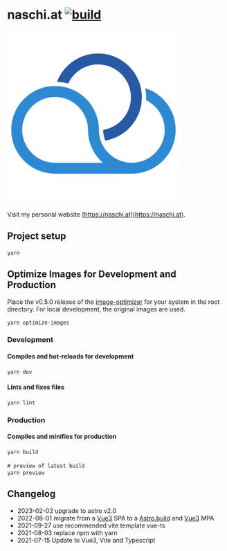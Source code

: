 # naschi.at [![build](https://github.com/naschidaniel/naschi/actions/workflows/build.yml/badge.svg)](https://github.com/naschidaniel/naschi/actions/workflows/build.yml)

![Logo naschi.at](./public/NaschiLogo.png "naschi.at")

Visit my personal website [https://naschi.at](https://naschi.at).

## Project setup
```
yarn
```

## Optimize Images for Development and Production

Place the v0.5.0 release of the [image-optimizer](https://github.com/naschidaniel/image-optimizer) for your system in the root directory. For local development, the original images are used.

```
yarn optimize-images
```

### Development
#### Compiles and hot-reloads for development
```
yarn dev
```

#### Lints and fixes files
```
yarn lint
```

### Production
#### Compiles and minifies for production
```
yarn build

# preview of latest build
yarn preview
```

## Changelog

- 2023-02-02 upgrade to astro v2.0
- 2022-08-01 migrate from a [Vue3](https://vuejs.org/) SPA to a [Astro.build](https://astro.build/) and [Vue3](https://vuejs.org/) MPA
- 2021-09-27 use recommended vite template vue-ts 
- 2021-08-03 replace npm with yarn
- 2021-07-15 Update to Vue3, Vite and Typescript
